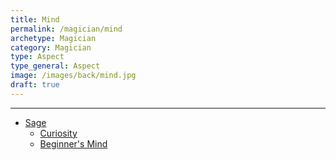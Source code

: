 ```yaml
---
title: Mind
permalink: /magician/mind
archetype: Magician
category: Magician
type: Aspect
type_general: Aspect
image: /images/back/mind.jpg
draft: true
---
```


---
- [Sage](/magician/mind/sage)
  - [Curiosity](/magician/mind/sage/curiosity)
  - [Beginner's Mind](/magician/mind/sage/beginner's_mind)
